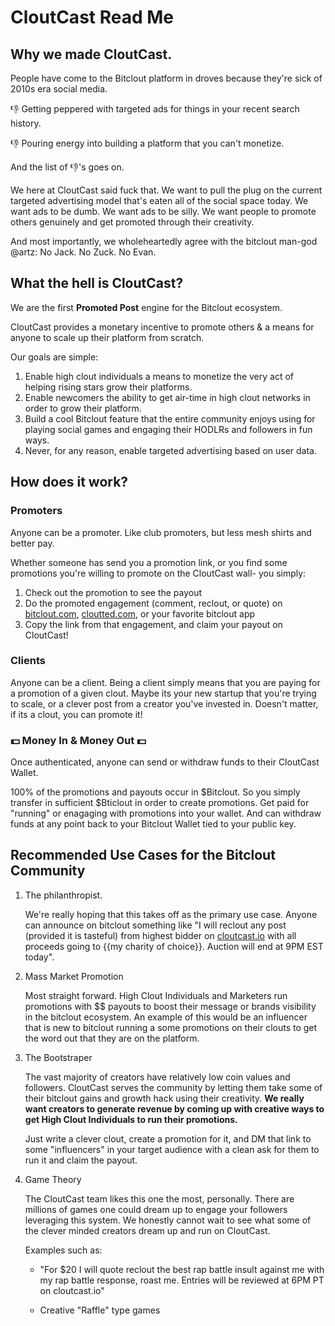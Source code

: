 # CloutCast Read Me

## Why we made CloutCast.

People have come to the Bitclout platform in droves because they're sick of 2010s era social media.

:thumbsdown: Getting peppered with targeted ads for things in your recent search history.

:thumbsdown: Pouring energy into building a platform that you can't monetize.

And the list of :thumbsdown:'s goes on.

We here at CloutCast said fuck that. We want to pull the plug on the current targeted advertising model that's eaten all of the social space today. We want ads to be dumb. We want ads to be silly. We want people to promote others genuinely and get promoted through their creativity.

And most importantly, we wholeheartedly agree with the bitclout man-god @artz: 
No Jack. No Zuck. No Evan.


## What the hell is CloutCast?

We are the first **Promoted Post** engine for the Bitclout ecosystem.

CloutCast provides a monetary incentive to promote others & a means for anyone to scale up their platform from scratch.

Our goals are simple:

1. Enable high clout individuals a means to monetize the very act of helping rising stars grow their platforms.
2. Enable newcomers the ability to get air-time in high clout networks in order to grow their platform.
3. Build a cool Bitclout feature that the entire community enjoys using for playing social games and engaging their HODLRs and followers in fun ways.
4. Never, for any reason, enable targeted advertising based on user data.

## How does it work?

### Promoters

Anyone can be a promoter. Like club promoters, but less mesh shirts and better pay.

Whether someone has send you a promotion link, or you find some promotions you're willing to promote on the CloutCast wall- you simply:

1. Check out the promotion to see the payout
2. Do the promoted engagement (comment, reclout, or quote) on [bitclout.com](http://bitclout.com), [cloutted.com](http://cloutted.com), or your favorite bitclout app
3. Copy the link from that engagement, and claim your payout on CloutCast!

### Clients

Anyone can be a client. Being a client simply means that you are paying for a promotion of a given clout. Maybe its your new startup that you're trying to scale, or a clever post from a creator you've invested in. Doesn't matter, if its a clout, you can promote it!

### :dollar: Money In & Money Out :dollar:

Once authenticated, anyone can send or withdraw funds to their CloutCast Wallet.

100% of the promotions and payouts occur in $Bitclout. So you simply transfer in sufficient $Bticlout in order to create promotions. Get paid for "running" or enagaging with promotions into your wallet. And can withdraw funds at any point back to your Bitclout Wallet tied to your public key.


## Recommended Use Cases for the Bitclout Community

1. The philanthropist.

    We're really hoping that this takes off as the primary use case. Anyone can announce on bitclout something like "I will reclout any post (provided it is tasteful) from highest bidder on [cloutcast.io](http://cloutcast.io) with all proceeds going to {{my charity of choice}}. Auction will end at 9PM EST today".

2. Mass Market Promotion

    Most straight forward. High Clout Individuals and Marketers run promotions with $$ payouts to boost their message or brands visibility in the bitclout ecosystem. An example of this would be an influencer that is new to bitclout running a some promotions on their clouts to get the word out that they are on the platform.

3. The Bootstraper

    The vast majority of creators have relatively low coin values and followers. CloutCast serves the community by letting them take some of their bitclout gains and growth hack using their creativity. **We really want creators to generate revenue by coming up with creative ways to get High Clout Individuals to run their promotions.** 

    Just write a clever clout, create a promotion for it, and DM that link to some "influencers"  in your target audience with a clean ask for them to run it and claim the payout.
    
4. Game Theory

    The CloutCast team likes this one the most, personally. There are millions of games one could dream up to engage your followers leveraging this system. We honestly cannot wait to see what some of the clever minded creators dream up and run on CloutCast. 

    Examples such as:

    *  "For $20 I will quote reclout the best rap battle insult against me with my rap battle response, roast me. Entries will be reviewed at 6PM PT on cloutcast.io"
    
    * Creative "Raffle" type games
